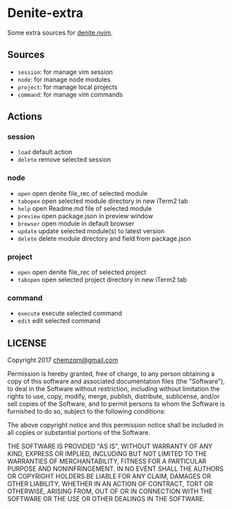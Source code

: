# Denite-extra

Some extra sources for [denite.nvim](https://github.com/Shougo/denite.nvim).

## Sources

* `session`: for manage vim session
* `node`: for manage node modules
* `project`: for manage local projects
* `command`: for manage vim commands

## Actions

### session

* `load` default action
* `delete` remove selected session

### node

* `open` open denite file_rec of selected module
* `tabopen` open selected module directory in new iTerm2 tab
* `help` open Readme.md file of selected module
* `preview` open package.json in preview window
* `browser` open module in default browser
* `update` update selected module(s) to latest version
* `delete` delete module directory and field from package.json

### project

* `open` open denite file_rec of selected project
* `tabopen` open selected project directory in new iTerm2 tab

### command

* `execute` execute selected command
* `edit` edit selected command

## LICENSE

Copyright 2017 chemzqm@gmail.com

Permission is hereby granted, free of charge, to any person obtaining
a copy of this software and associated documentation files (the "Software"),
to deal in the Software without restriction, including without limitation
the rights to use, copy, modify, merge, publish, distribute, sublicense,
and/or sell copies of the Software, and to permit persons to whom the
Software is furnished to do so, subject to the following conditions:

The above copyright notice and this permission notice shall be included
in all copies or substantial portions of the Software.

THE SOFTWARE IS PROVIDED "AS IS", WITHOUT WARRANTY OF ANY KIND,
EXPRESS OR IMPLIED, INCLUDING BUT NOT LIMITED TO THE WARRANTIES
OF MERCHANTABILITY, FITNESS FOR A PARTICULAR PURPOSE AND NONINFRINGEMENT.
IN NO EVENT SHALL THE AUTHORS OR COPYRIGHT HOLDERS BE LIABLE FOR ANY CLAIM,
DAMAGES OR OTHER LIABILITY, WHETHER IN AN ACTION OF CONTRACT,
TORT OR OTHERWISE, ARISING FROM, OUT OF OR IN CONNECTION WITH THE SOFTWARE
OR THE USE OR OTHER DEALINGS IN THE SOFTWARE.
